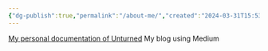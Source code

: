 ```yaml
---
{"dg-publish":true,"permalink":"/about-me/","created":"2024-03-31T15:53:45.171+07:00","updated":"2024-03-31T15:56:21.812+07:00"}
---
```


[My personal documentation of Unturned](https://wittummm.gitbook.io/unturned-docs/)
My blog using Medium
